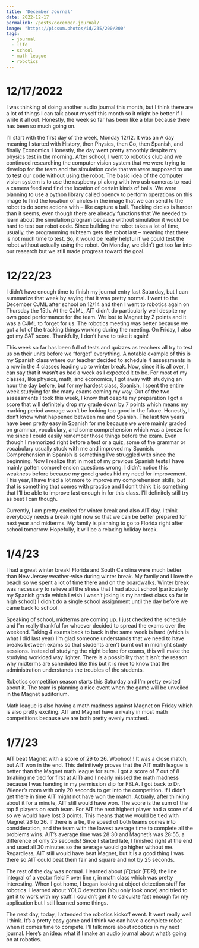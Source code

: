 ```yaml
---
title: 'December Journal'
date: 2022-12-17
permalink: /posts/december-journal/
image: "https://picsum.photos/id/235/200/200"
tags:
  - journal
  - life
  - school
  - math league
  - robotics
---
```


12/17/2022 
======
I was thinking of doing another audio journal this month, but I think there are a lot of things I can talk about myself this month so it might be better if I write it all out. Honestly, the week so far has been like a blur because there has been so much going on. 

I’ll start with the first day of the week, Monday 12/12. It was an A day meaning I started with History, then Physics, then Co, then Spanish, and finally Economics. Honestly, the day went pretty smoothly despite my physics test in the morning. After school, I went to robotics club and we continued researching the computer vision system that we were trying to develop for the team and the simulation code that we were supposed to use to test our code without using the robot. The basic idea of the computer vision system is to use the raspberry pi along with two usb cameras to read a camera feed and find the location of certain kinds of balls. We were planning to use a python library called opencv to perform operations on this image to find the location of circles in the image that we can send to the robot to do some actions with – like capture a ball. Tracking circles is harder than it seems, even though there are already functions that  We needed to learn about the simulation program because without simulation it would be hard to test our robot code. Since building the robot takes a lot of time, usually, the programming subteam gets the robot last – meaning that there is not much time to test. So, it would be really helpful if we could test the robot without actually using the robot. On Monday, we didn’t get too far into our research but we still made progress toward the goal. 

12/22/23
======
I didn’t have enough time to finish my journal entry last Saturday, but I can summarize that week by saying that it was pretty normal. I went to the December CJML after school on 12/14 and then I went to robotics again on Thursday the 15th. At the CJML, AIT didn’t do particularly well despite my own good performance for the team. We lost to Magnet by 2 points and it was a CJML to forget for us. The robotics meeting was better because we got a lot of the tracking things working during the meeting. On Friday, I also got my SAT score. Thankfully, I don’t have to take it again!


This week so far has been full of tests and quizzes as teachers all try to test us on their units before we “forget” everything. A notable example of this is my Spanish class where our teacher decided to schedule 4 assessments in a row in the 4 classes leading up to winter break. Now, since it is all over, I can say that it wasn’t as bad a week as I expected it to be. For most of my classes, like physics, math, and economics, I got away with studying an hour the day before, but for my hardest class, Spanish, I spent the entire week studying for the many exams coming my way. Out of the two assessments I took this week, I know that despite my preparation I got a score that will definitely drop my grade down by 7 points which means my marking period average won’t be looking too good in the future. Honestly, I don’t know what happened between me and Spanish. The last few years have been pretty easy in Spanish for me because we were mainly graded on grammar, vocabulary, and some comprehension which was a breeze for me since I could easily remember those things before the exam. Even though I memorized right before a test or a quiz, some of the grammar or vocabulary usually stuck with me and improved my Spanish. Comprehension in Spanish is something I’ve struggled with since the beginning. Now I realize that in most of my previous Spanish tests I have mainly gotten comprehension questions wrong. I didn’t notice this weakness before because my good grades hid my need for improvement. This year, I have tried a lot more to improve my comprehension skills, but that is something that comes with practice and I don’t think it is something that I’ll be able to improve fast enough in for this class. I’ll definitely still try as best I can though.

Currently, I am pretty excited for winter break and also AIT day. I think everybody needs a break right now so that we can be better prepared for next year and midterms. My family is planning to go to Florida right after school tomorrow. Hopefully, it will be a relaxing holiday break.

1/4/23
======
I had a great winter break! Florida and South Carolina were much better than New Jersey weather-wise during winter break. My family and I love the beach so we spent a lot of time there and on the boardwalks. Winter break was necessary to relieve all the stress that I had about school (particularly my Spanish grade which I wish I wasn’t joking is my hardest class so far in high school) I didn’t do a single school assignment until the day before we came back to school. 

Speaking of school, midterms are coming up. I just checked the schedule and I’m really thankful for whoever decided to spread the exams over the weekend. Taking 4 exams back to back in the same week is hard (which is what I did last year) I’m glad someone understands that we need to have breaks between exams so that students aren’t burnt out in midnight study sessions. Instead of studying the night before for exams, this will make the studying workload way lighter. There is a possibility that it isn’t the reason why midterms are scheduled like this but it is nice to know that the administration understands the troubles of the students. 

Robotics competition season starts this Saturday and I’m pretty excited about it. The team is planning a nice event when the game will be unveiled in the Magnet auditorium. 

Math league is also having a math madness against Magnet on Friday which is also pretty exciting. AIT and Magnet have a rivalry in most math competitions because we are both pretty evenly matched.

1/7/23
======
AIT beat Magnet with a score of 29 to 26. Woohoo!!! It was a close match, but AIT won in the end. This definitively proves that the AIT math league is better than the Magnet math league for sure. I got a score of 7 out of 8 (making me tied for first at AIT) and I nearly missed the math madness because I was handing in my permission slip for FBLA. I got back to Dr. Wiener’s room with only 20 seconds to get into the competition. If I didn’t get there in time AIT might not have won the match. Actually, after thinking about it for a minute, AIT still would have won. The score is the sum of the top 5 players on each team. For AIT the next highest player had a score of 4 so we would have lost 3 points. This means that we would be tied with Magnet 26 to 26. If there is a tie, the speed of both teams comes into consideration, and the team with the lowest average time to complete all the problems wins. AIT’s average time was 28:30 and Magnet’s was 28:55, a difference of only 25 seconds! Since I started late, I finished right at the end and used all 30 minutes so the average would go higher without me. Regardless, AIT still would have beat Magnet, but it is a good thing I was there so AIT could beat them fair and square and not by 25 seconds.

The rest of the day was normal. I learned about $\int F(x) dr$ (FDR), the line integral of a vector field F over line r, in math class which was pretty interesting. When I got home, I began looking at object detection stuff for robotics. I learned about YOLO detection (You only look once) and tried to get it to work with my stuff. I couldn’t get it to calculate fast enough for my application but I still learned some things.

The next day, today, I attended the robotics kickoff event. It went really well I think. It’s a pretty easy game and I think we can have a complete robot when it comes time to compete. I’ll talk more about robotics in my next journal. Here’s an idea: what if I make an audio journal about what’s going on at robotics.
